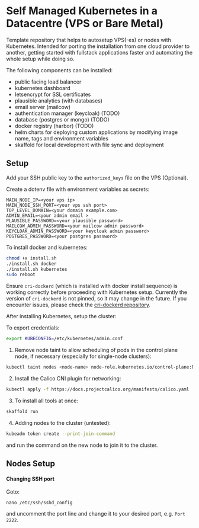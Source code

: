 # Self Managed Kubernetes in a Datacentre (VPS or Bare Metal)

Template repository that helps to autosetup VPS(-es) or nodes with Kubernetes.
Intended for porting the installation from one cloud provider to another, getting started with fullstack applications faster and automating the whole setup while doing so.

The following components can be installed:
- public facing load balancer
- kubernetes dashboard
- letsencrypt for SSL certificates
- plausible analytics (with databases)
- email server (mailcow)
- authentication manager (keycloak) (TODO)
- database (postgres or mongo) (TODO)
- docker registry (harbor) (TODO)
- helm charts for deploying custom applications by modifying image name, tags and environment variables
- skaffold for local development with file sync and deployment

## Setup

Add your SSH public key to the `authorized_keys` file on the VPS (Optional).

Create a dotenv file with environment variables as secrets:

```dotenv
MAIN_NODE_IP=<your vps ip>
MAIN_NODE_SSH_PORT=<your vps ssh port>
TOP_LEVEL_DOMAIN=<your domain example.com>
ADMIN_EMAIL=<your admin email >
PLAUSIBLE_PASSWORD=<your plausible password>
MAILCOW_ADMIN_PASSWORD=<your mailcow admin password>
KEYCLOAK_ADMIN_PASSWORD=<your keycloak admin password>
POSTGRES_PASSWORD=<your postgres password>
```

To install docker and kubernetes:

```bash
chmod +x install.sh
./install.sh docker
./install.sh kubernetes
sudo reboot
```

Ensure `cri-dockerd` (which is installed with docker install sequence) is working correctly before proceeding with Kubernetes setup.
Currently the version of `cri-dockerd` is not pinned, so it may change in the future. If you encounter issues, please check the [cri-dockerd repository](https://github.com/Mirantis/cri-dockerd.git). 

After installing Kubernetes, setup the cluster:

To export credentials: 
```bash
export KUBECONFIG=/etc/kubernetes/admin.conf
```

1) Remove node taint to allow scheduling of pods in the control plane node, if necessary (especially for single-node clusters):
```bash
kubectl taint nodes <node-name> node-role.kubernetes.io/control-plane:NoSchedule-
```

2) Install the Calico CNI plugin for networking:
```bash
kubectl apply -f https://docs.projectcalico.org/manifests/calico.yaml
```

3) To install all tools at once:

```bash
skaffold run
```

4) Adding nodes to the cluster (untested):
```bash
kubeadm token create --print-join-command
```
and run the command on the new node to join it to the cluster.

## Nodes Setup

#### Changing SSH port

Goto: 
```
nano /etc/ssh/sshd_config
```
and uncomment the port line and change it to your desired port, e.g. `Port 2222`.










